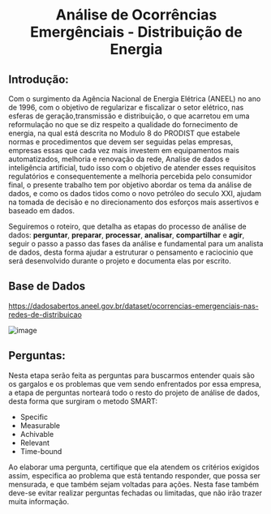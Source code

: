 <h1 align="center">Análise de Ocorrências Emergênciais - Distribuição de Energia</h1>

## Introdução:
Com o surgimento da Agência Nacional de Energia Elétrica (ANEEL) no ano de 1996, com o objetivo de regularizar e fiscalizar o setor elétrico, nas esferas de geração,transmissão e distribuição, o que acarretou em uma reformulação no que se diz respeito a qualidade do fornecimento de energia, na qual está descrita no Modulo 8 do PRODIST que estabele normas e procedimentos que devem ser seguidas pelas empresas, empresas essas que cada vez mais investem em equipamentos mais automatizados, melhoria e renovação da rede, Analise de dados e inteligência artificial, tudo isso com o objetivo de atender esses requisitos regulatórios e consequentemente a melhoria percebida pelo consumidor final, o presente trabalho tem por objetivo abordar os tema da análise de dados, e como os dados tidos como o novo petróleo do seculo XXI, ajudam na tomada de decisão e no direcionamento dos esforços mais assertivos e baseado em dados.

Seguiremos o roteiro, que detalha as etapas do processo de análise de dados: **perguntar**, **preparar**, **processar**, **analisar**, **compartilhar** e **agir**, seguir o passo a passo das fases da análise e fundamental para um analista de dados, desta forma ajudar a estruturar o pensamento e raciocinio que será desenvolvido durante o projeto e documenta elas por escrito.

## Base de Dados
https://dadosabertos.aneel.gov.br/dataset/ocorrencias-emergenciais-nas-redes-de-distribuicao

![image](https://github.com/user-attachments/assets/100c4678-94e2-41c3-963a-964762afa926)


## Perguntas:
Nesta etapa serão feita as perguntas para buscarmos entender quais são os gargalos e os problemas que vem sendo enfrentados por essa empresa, a etapa de perguntas norteará todo o resto do projeto de análise de dados, desta forma que surgiram o metodo SMART: 
- Specific
- Measurable
- Achivable
- Relevant
- Time-bound
  
Ao elaborar uma pergunta, certifique que ela atendem os critérios exigidos assim, especifica ao problema que está tentando responder, que possa ser mensurada, e que também sejam voltadas para ações.
Nesta fase também deve-se evitar realizar perguntas fechadas ou limitadas, que não irão trazer muita informação.

